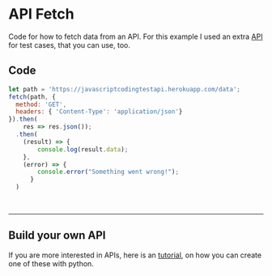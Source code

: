 # API Fetch

Code for how to fetch data from an API. For this example I used an extra [API](https://javascriptcodingtestapi.herokuapp.com/data) for test cases, that you can use, too.
<br>

## Code
```javascript
let path = 'https://javascriptcodingtestapi.herokuapp.com/data';
fetch(path, {
  method: 'GET',
  headers: { 'Content-Type': 'application/json'}
}).then(
    res => res.json());
  .then(
    (result) => {
        console.log(result.data);
    },
    (error) => {
        console.error("Something went wrong!");
      }
  )

```
<br>
<hr>

## Build your own API

If you are more interested in APIs, here is an [tutorial](https://github.com/PaulD103/flask-herokuAPI), on how you can create one of these with python.
